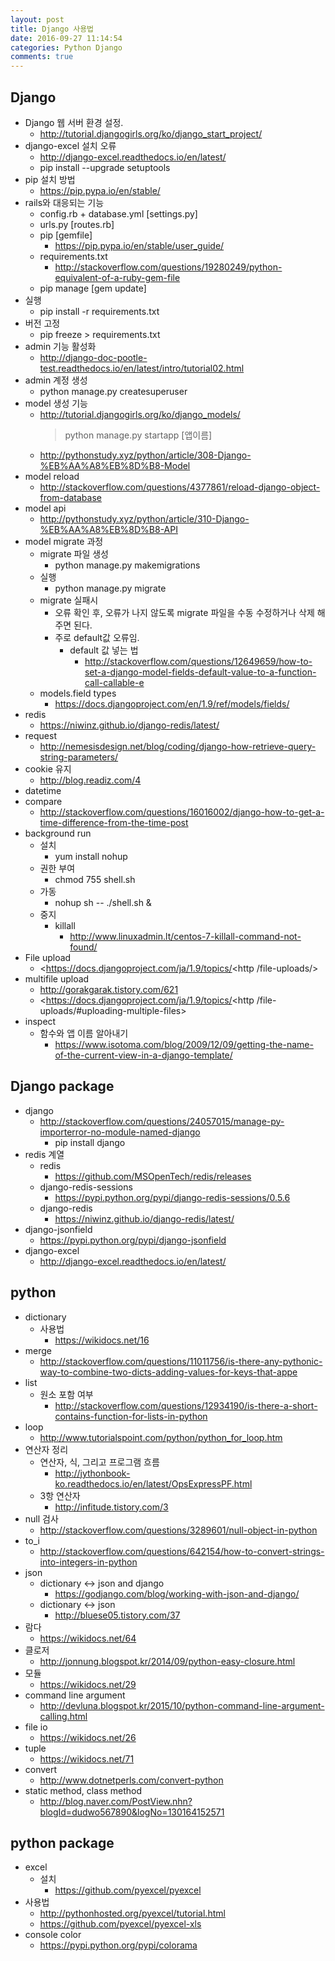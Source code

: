 ```yaml
---
layout: post
title: Django 사용법
date: 2016-09-27 11:14:54
categories: Python Django
comments: true
---
```

## Django
* Django 웹 서버 환경 설정.
    * <http://tutorial.djangogirls.org/ko/django_start_project/> 
* django-excel 설치 오류
    * <http://django-excel.readthedocs.io/en/latest/>
    * pip install --upgrade setuptools
* pip 설치 방법
    * <https://pip.pypa.io/en/stable/>
* rails와 대응되는 기능
    * config.rb + database.yml [settings.py]
    * urls.py [routes.rb]
    * pip [gemfile]
        * <https://pip.pypa.io/en/stable/user_guide/>
    * requirements.txt
        * <http://stackoverflow.com/questions/19280249/python-equivalent-of-a-ruby-gem-file>
    * pip manage [gem update]
* 실행
    * pip install -r requirements.txt
* 버전 고정
    * pip freeze > requirements.txt
* admin 기능 활성화
    * <http://django-doc-pootle-test.readthedocs.io/en/latest/intro/tutorial02.html>
* admin 계정 생성
    * python manage.py createsuperuser
* model 생성 기능
    * <http://tutorial.djangogirls.org/ko/django_models/>
        >python manage.py startapp [앱이름]
    * <http://pythonstudy.xyz/python/article/308-Django-%EB%AA%A8%EB%8D%B8-Model>
* model reload
    * <http://stackoverflow.com/questions/4377861/reload-django-object-from-database>
* model api
    * <http://pythonstudy.xyz/python/article/310-Django-%EB%AA%A8%EB%8D%B8-API>
* model migrate 과정
    * migrate 파일 생성
        * python manage.py makemigrations
    * 실행
        * python manage.py migrate
    * migrate 실패시
        * 오류 확인 후, 오류가 나지 않도록 migrate 파일을 수동 수정하거나 삭제 해주면 된다.
        * 주로 default값 오류임.
            * default 값 넣는 법
                * <http://stackoverflow.com/questions/12649659/how-to-set-a-django-model-fields-default-value-to-a-function-call-callable-e>
    * models.field types
        * <https://docs.djangoproject.com/en/1.9/ref/models/fields/>
* redis
    * <https://niwinz.github.io/django-redis/latest/>
* request
    * <http://nemesisdesign.net/blog/coding/django-how-retrieve-query-string-parameters/>
* cookie 유지
    * <http://blog.readiz.com/4>
* datetime
* compare
    * <http://stackoverflow.com/questions/16016002/django-how-to-get-a-time-difference-from-the-time-post>
* background run
    * 설치
        * yum install nohup
    * 권한 부여
        * chmod 755 shell.sh
    * 가동
        * nohup sh -- ./shell.sh &
    * 중지
        * killall
            * <http://www.linuxadmin.lt/centos-7-killall-command-not-found/>
* File upload
    * <https://docs.djangoproject.com/ja/1.9/topics/<http /file-uploads/>
* multifile upload
    * <http://gorakgarak.tistory.com/621>
    * <https://docs.djangoproject.com/ja/1.9/topics/<http /file-uploads/#uploading-multiple-files>
* inspect
    * 함수와 앱 이름 알아내기
        * <https://www.isotoma.com/blog/2009/12/09/getting-the-name-of-the-current-view-in-a-django-template/>

## Django package
* django
    * <http://stackoverflow.com/questions/24057015/manage-py-importerror-no-module-named-django>
        * pip install django
* redis 계열
    * redis
        * <https://github.com/MSOpenTech/redis/releases>
    * django-redis-sessions
        * <https://pypi.python.org/pypi/django-redis-sessions/0.5.6>
    * django-redis
        * <https://niwinz.github.io/django-redis/latest/>
* django-jsonfield
    * <https://pypi.python.org/pypi/django-jsonfield>
* django-excel
    * <http://django-excel.readthedocs.io/en/latest/>

## python
* dictionary 
    * 사용법
        * <https://wikidocs.net/16>
* merge
    * <http://stackoverflow.com/questions/11011756/is-there-any-pythonic-way-to-combine-two-dicts-adding-values-for-keys-that-appe>
* list
    * 원소 포함 여부
        * <http://stackoverflow.com/questions/12934190/is-there-a-short-contains-function-for-lists-in-python>
* loop
    * <http://www.tutorialspoint.com/python/python_for_loop.htm>
* 연산자 정리
    * 연산자, 식, 그리고 프로그램 흐름
        * <http://jythonbook-ko.readthedocs.io/en/latest/OpsExpressPF.html>
    * 3항 연산자
        * <http://infitude.tistory.com/3>
* null 검사
    * <http://stackoverflow.com/questions/3289601/null-object-in-python>
* to_i
    * <http://stackoverflow.com/questions/642154/how-to-convert-strings-into-integers-in-python>
* json
    * dictionary <-> json and django
        * <https://godjango.com/blog/working-with-json-and-django/>
    * dictionary <-> json
        * <http://bluese05.tistory.com/37>
* 람다
    * <https://wikidocs.net/64>
* 클로저
    * <http://jonnung.blogspot.kr/2014/09/python-easy-closure.html>
* 모듈
    * <https://wikidocs.net/29>
* command line argument
    * <http://devluna.blogspot.kr/2015/10/python-command-line-argument-calling.html>
* file io
    * <https://wikidocs.net/26>
* tuple
    * <https://wikidocs.net/71>
* convert
    * <http://www.dotnetperls.com/convert-python>
* static method, class method
    * <http://blog.naver.com/PostView.nhn?blogId=dudwo567890&logNo=130164152571>


## python package
* excel
    * 설치
        * <https://github.com/pyexcel/pyexcel>
* 사용법
    * <http://pythonhosted.org/pyexcel/tutorial.html>
    * <https://github.com/pyexcel/pyexcel-xls>
* console color
    * <https://pypi.python.org/pypi/colorama>